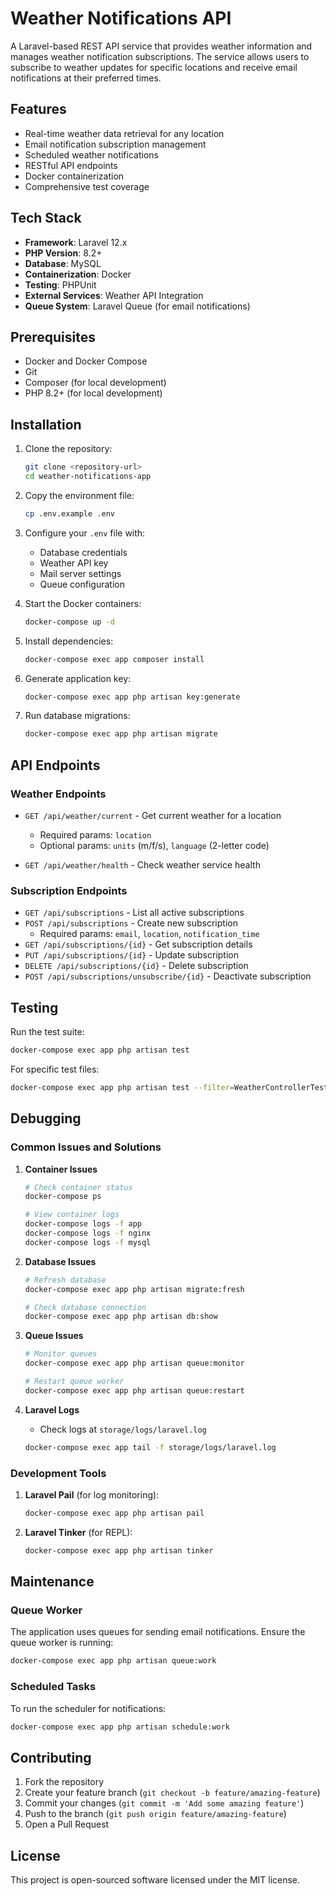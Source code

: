 # Weather Notifications API

A Laravel-based REST API service that provides weather information and manages weather notification subscriptions. The service allows users to subscribe to weather updates for specific locations and receive email notifications at their preferred times.

## Features

- Real-time weather data retrieval for any location
- Email notification subscription management
- Scheduled weather notifications
- RESTful API endpoints
- Docker containerization
- Comprehensive test coverage

## Tech Stack

- **Framework**: Laravel 12.x
- **PHP Version**: 8.2+
- **Database**: MySQL
- **Containerization**: Docker
- **Testing**: PHPUnit
- **External Services**: Weather API Integration
- **Queue System**: Laravel Queue (for email notifications)

## Prerequisites

- Docker and Docker Compose
- Git
- Composer (for local development)
- PHP 8.2+ (for local development)

## Installation

1. Clone the repository:
   ```bash
   git clone <repository-url>
   cd weather-notifications-app
   ```

2. Copy the environment file:
   ```bash
   cp .env.example .env
   ```

3. Configure your `.env` file with:
   - Database credentials
   - Weather API key
   - Mail server settings
   - Queue configuration

4. Start the Docker containers:
   ```bash
   docker-compose up -d
   ```

5. Install dependencies:
   ```bash
   docker-compose exec app composer install
   ```

6. Generate application key:
   ```bash
   docker-compose exec app php artisan key:generate
   ```

7. Run database migrations:
   ```bash
   docker-compose exec app php artisan migrate
   ```

## API Endpoints

### Weather Endpoints

- `GET /api/weather/current` - Get current weather for a location
  - Required params: `location`
  - Optional params: `units` (m/f/s), `language` (2-letter code)

- `GET /api/weather/health` - Check weather service health

### Subscription Endpoints

- `GET /api/subscriptions` - List all active subscriptions
- `POST /api/subscriptions` - Create new subscription
  - Required params: `email`, `location`, `notification_time`
- `GET /api/subscriptions/{id}` - Get subscription details
- `PUT /api/subscriptions/{id}` - Update subscription
- `DELETE /api/subscriptions/{id}` - Delete subscription
- `POST /api/subscriptions/unsubscribe/{id}` - Deactivate subscription

## Testing

Run the test suite:

```bash
docker-compose exec app php artisan test
```

For specific test files:

```bash
docker-compose exec app php artisan test --filter=WeatherControllerTest
```

## Debugging

### Common Issues and Solutions

1. **Container Issues**
   ```bash
   # Check container status
   docker-compose ps
   
   # View container logs
   docker-compose logs -f app
   docker-compose logs -f nginx
   docker-compose logs -f mysql
   ```

2. **Database Issues**
   ```bash
   # Refresh database
   docker-compose exec app php artisan migrate:fresh
   
   # Check database connection
   docker-compose exec app php artisan db:show
   ```

3. **Queue Issues**
   ```bash
   # Monitor queues
   docker-compose exec app php artisan queue:monitor
   
   # Restart queue worker
   docker-compose exec app php artisan queue:restart
   ```

4. **Laravel Logs**
   - Check logs at `storage/logs/laravel.log`
   ```bash
   docker-compose exec app tail -f storage/logs/laravel.log
   ```

### Development Tools

1. **Laravel Pail** (for log monitoring):
   ```bash
   docker-compose exec app php artisan pail
   ```

2. **Laravel Tinker** (for REPL):
   ```bash
   docker-compose exec app php artisan tinker
   ```

## Maintenance

### Queue Worker

The application uses queues for sending email notifications. Ensure the queue worker is running:

```bash
docker-compose exec app php artisan queue:work
```

### Scheduled Tasks

To run the scheduler for notifications:

```bash
docker-compose exec app php artisan schedule:work
```

## Contributing

1. Fork the repository
2. Create your feature branch (`git checkout -b feature/amazing-feature`)
3. Commit your changes (`git commit -m 'Add some amazing feature'`)
4. Push to the branch (`git push origin feature/amazing-feature`)
5. Open a Pull Request

## License

This project is open-sourced software licensed under the MIT license.
